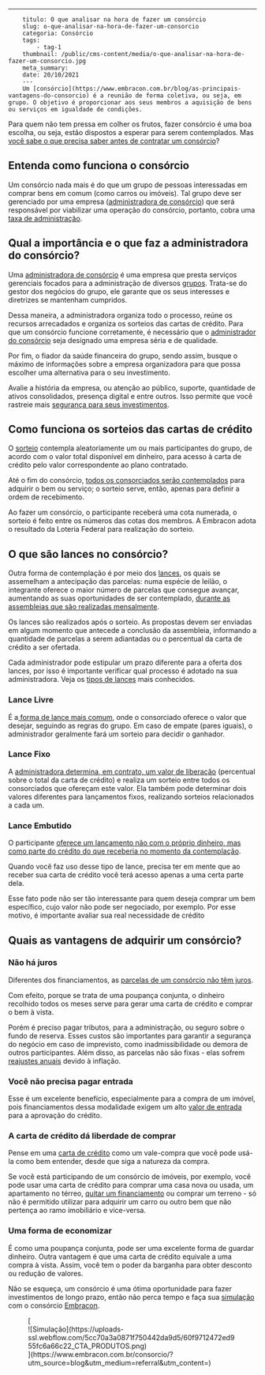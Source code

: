 ---
        titulo: O que analisar na hora de fazer um consórcio
        slug: o-que-analisar-na-hora-de-fazer-um-consorcio
        categoria: Consórcio
        tags:
            - tag-1
        thumbnail: /public/cms-content/media/o-que-analisar-na-hora-de-fazer-um-consorcio.jpg
        meta_summary: 
        date: 20/10/2021
        ---
        Um [consórcio](https://www.embracon.com.br/blog/as-principais-vantagens-do-consorcio) é a reunião de forma coletiva, ou seja, em grupo. O objetivo é proporcionar aos seus membros a aquisição de bens ou serviços em igualdade de condições.

Para quem não tem pressa em colher os frutos, fazer consórcio é uma boa escolha, ou seja, estão dispostos a esperar para serem contemplados. Mas [você sabe o que precisa saber antes de contratar um consórcio](https://www.embracon.com.br/blog/o-que-voce-deve-considerar-antes-de-contratar-um-consorcio)?

Entenda como funciona o consórcio 
----------------------------------

Um consórcio nada mais é do que um grupo de pessoas interessadas em comprar bens em comum (como carros ou imóveis). Tal grupo deve ser gerenciado por uma empresa ([administradora de consórcio](https://www.embracon.com.br/blog/como-escolher-uma-administradora-de-consorcio)) que será responsável por viabilizar uma operação do consórcio, portanto, cobra uma[ taxa de administração](https://www.embracon.com.br/blog/o-que-e-a-taxa-de-administracao-do-consorcio).

Qual a importância e o que faz a administradora do consórcio? 
--------------------------------------------------------------

Uma [administradora de consórcio](https://www.embracon.com.br/blog/afinal-o-que-uma-administradora-de-consorcio-faz) é uma empresa que presta serviços gerenciais focados para a administração de diversos [grupos](https://www.embracon.com.br/blog/como-funciona-um-grupo-de-consorcio). Trata-se do gestor dos negócios do grupo, ele garante que os seus interesses e diretrizes se mantenham cumpridos.

Dessa maneira, a administradora organiza todo o processo, reúne os recursos arrecadados e organiza os sorteios das cartas de crédito. Para que um consórcio funcione corretamente, é necessário que o [administrador do consórcio](https://www.embracon.com.br/blog/porque-escolher-a-embracon-como-sua-administradora-de-consorcio) seja designado uma empresa séria e de qualidade.

Por fim, o fiador da saúde financeira do grupo, sendo assim, busque o máximo de informações sobre a empresa organizadora para que possa escolher uma alternativa para o seu investimento.

Avalie a história da empresa, ou atenção ao público, suporte, quantidade de ativos consolidados, presença digital e entre outros. Isso permite que você rastreie mais [segurança para seus investimentos](https://www.embracon.com.br/blog/consorcio-e-seguro-saiba-mais).

Como funciona os sorteios das cartas de crédito 
------------------------------------------------

O [sorteio](https://www.embracon.com.br/conhecaoconsorcio/como-sao-realizados-os-sorteios-nas-assembleias) contempla aleatoriamente um ou mais participantes do grupo, de acordo com o valor total disponível em dinheiro, para acesso à carta de crédito pelo valor correspondente ao plano contratado.

Até o fim do consórcio, [todos os consorciados serão contemplados](https://www.embracon.com.br/blog/saiba-o-que-fazer-quando-for-contemplado-no-consorcio) para adquirir o bem ou serviço; o sorteio serve, então, apenas para definir a ordem de recebimento.

Ao fazer um consórcio, o participante receberá uma cota numerada, o sorteio é feito entre os números das cotas dos membros. A Embracon adota o resultado da Loteria Federal para realização do sorteio.

O que são lances no consórcio? 
-------------------------------

Outra forma de contemplação é por meio dos [lances](https://www.embracon.com.br/blog/como-funcionam-os-tipos-de-lances-no-consorcio), os quais se assemelham a antecipação das parcelas: numa espécie de leilão, o integrante oferece o maior número de parcelas que consegue avançar, aumentando as suas oportunidades de ser contemplado, [durante as assembleias que são realizadas mensalmente](https://www.embracon.com.br/blog/assembleia-de-consorcio-como-funciona).

Os lances são realizados após o sorteio. As propostas devem ser enviadas em algum momento que antecede a conclusão da assembleia, informando a quantidade de parcelas a serem adiantadas ou o percentual da carta de crédito a ser ofertada.

Cada administrador pode estipular um prazo diferente para a oferta dos lances, por isso é importante verificar qual processo é adotado na sua administradora. Veja os [tipos de lances](https://www.embracon.com.br/blog/como-funcionam-os-tipos-de-lances-no-consorcio) mais conhecidos.

### Lance Livre 

É a[ forma de lance mais comum](https://www.embracon.com.br/blog/o-que-e-o-lance-livre), onde o consorciado oferece o valor que desejar, seguindo as regras do grupo. Em caso de empate (pares iguais), o administrador geralmente fará um sorteio para decidir o ganhador.

### Lance Fixo 

A [administradora determina, em contrato, um valor de liberação](https://www.embracon.com.br/blog/o-que-e-um-lance-fixo-no-consorcio) (percentual sobre o total da carta de crédito) e realiza um sorteio entre todos os consorciados que ofereçam este valor. Ela também pode determinar dois valores diferentes para lançamentos fixos, realizando sorteios relacionados a cada um.

### Lance Embutido 

O participante [oferece um lançamento não com o próprio dinheiro, mas como parte do crédito do que receberia no momento da contemplação](https://www.embracon.com.br/blog/lance-embutido-entenda-o-que-e-como-funciona-e-como-fazer).

Quando você faz uso desse tipo de lance, precisa ter em mente que ao receber sua carta de crédito você terá acesso apenas a uma certa parte dela.

Esse fato pode não ser tão interessante para quem deseja comprar um bem específico, cujo valor não pode ser negociado, por exemplo. Por esse motivo, é importante avaliar sua real necessidade de crédito

Quais as vantagens de adquirir um consórcio? 
---------------------------------------------

### Não há juros 

Diferentes dos financiamentos, as [parcelas de um consórcio não têm juros](https://www.embracon.com.br/blog/consorcio-nao-tem-juros-entenda).

Com efeito, porque se trata de uma poupança conjunta, o dinheiro recolhido todos os meses serve para gerar uma carta de crédito e comprar o bem à vista.

Porém é preciso pagar tributos, para a administração, ou seguro sobre o fundo de reserva. Esses custos são importantes para garantir a segurança do negócio em caso de imprevisto, como inadmissibilidade ou demora de outros participantes. Além disso, as parcelas não são fixas - elas sofrem [reajustes anuais](https://www.embracon.com.br/blog/reajuste-consorcio-como-e-feito) devido à inflação.

### Você não precisa pagar entrada 

Esse é um excelente benefício, especialmente para a compra de um imóvel, pois financiamentos dessa modalidade exigem um alto [valor de entrada](https://www.embracon.com.br/blog/consorcio-nao-tem-entrada-saiba-mais) para a aprovação do crédito.

### A carta de crédito dá liberdade de comprar 

Pense em uma [carta de crédito](https://www.embracon.com.br/blog/o-que-e-e-como-funciona-a-carta-de-credito) como um vale-compra que você pode usá-la como bem entender, desde que siga a natureza da compra.

Se você está participando de um consórcio de imóveis, por exemplo, você pode usar uma carta de crédito para comprar uma casa nova ou usada, um apartamento no térreo, [quitar um financiamento](https://www.embracon.com.br/blog/e-possivel-quitar-o-financiamento-imobiliario-com-o-consorcio) ou comprar um terreno - só não é permitido utilizar para adquirir um carro ou outro bem que não pertença ao ramo imobiliário e vice-versa.

### Uma forma de economizar 

É como uma poupança conjunta, pode ser uma excelente forma de guardar dinheiro. Outra vantagem é que uma carta de crédito equivale a uma compra à vista. Assim, você tem o poder da barganha para obter desconto ou redução de valores.

Não se esqueça, um consórcio é uma ótima oportunidade para fazer investimentos de longo prazo, então não perca tempo e faça sua [simulação](https://www.embracon.com.br/servicos/simulacao-de-consorcio) com o consórcio [Embracon](https://www.embracon.com.br/a-embracon).

<figure class="w-richtext-figure-type-image w-richtext-align-center">[<div>![Simulação](https://uploads-ssl.webflow.com/5cc70a3a0871f750442da9d5/60f9712472ed955fc6a66c22_CTA_PRODUTOS.png)</div>](https://www.embracon.com.br/consorcio/?utm_source=blog&utm_medium=referral&utm_content=)</figure>
        